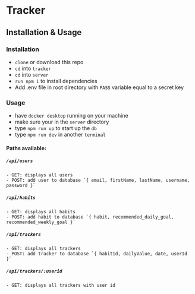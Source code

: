 # Tracker

## Installation & Usage

### Installation
- `clone` or download this repo
- `cd` into `tracker`
- `cd` into `server`
- `run npm i` to install dependencies
- Add .env file in root directory with `PASS` variable equal to a secret key

### Usage
- have `docker desktop` running on your machine
- make sure your in the `server` directory
- type `npm run up` to start up the `db`
- type `npm run dev` in another `terminal` 

#### Paths available:
##### `/api/users`
    - GET: displays all users
    - POST: add user to database `{ email, firstName, lastName, username, password }`
##### `/api/habits`
    - GET: displays all habits
    - POST: add habit to database `{ habit, recommended_daily_goal, recommended_weekly_goal }`
##### `/api/trackers`
    - GET: displays all trackers
    - POST: add tracker to database `{ habitId, dailyValue, date, userId }`
##### `/api/trackers/:userid`
    - GET: displays all trackers with user id